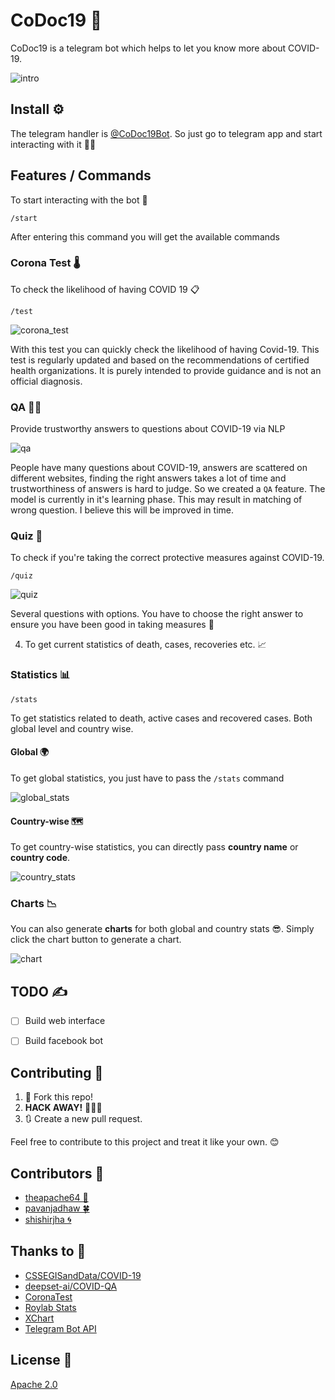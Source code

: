 # CoDoc19 🤖

CoDoc19 is a telegram bot which helps to let you know more about COVID-19. 

![intro](https://raw.githubusercontent.com/teamxenox/CoDoc19/master/screenshots/intro.jpg)

## Install ⚙️

The telegram handler is [@CoDoc19Bot](https://t.me/CoDoc19Bot). So just go to telegram app and start interacting with it :man_technologist:

## Features / Commands

To start interacting with the bot 🔰
```
/start
```
After entering this command you will get the available commands

### Corona Test 🌡

To check the likelihood of having COVID 19 📋

```
/test
```

![corona_test](https://raw.githubusercontent.com/teamxenox/CoDoc19/master/screenshots/test.jpg)

With this test you can quickly check the likelihood of having Covid-19. This test is regularly updated and based on the recommendations of certified health organizations. It is purely intended to provide guidance and is not an official diagnosis.

### QA 👨‍⚕️

Provide trustworthy answers to questions about COVID-19 via NLP

![qa](https://raw.githubusercontent.com/teamxenox/CoDoc19/master/screenshots/qa.jpg)

People have many questions about COVID-19, answers are scattered on different websites,
finding the right answers takes a lot of time and trustworthiness of answers is hard to judge. So we created a `QA` feature.
The model is currently in it's learning phase. This may result in matching of wrong question. 
I believe this will be improved in time.


### Quiz 🦉

To check if you're taking the correct protective measures against COVID-19.

```
/quiz
```

![quiz](https://raw.githubusercontent.com/teamxenox/CoDoc19/master/screenshots/quiz.jpg)

Several questions with options. You have to choose the right answer to ensure you have been good in taking measures :fist_left:

4. To get current statistics of death, cases, recoveries etc. :chart_with_upwards_trend:

### Statistics 📊

```
/stats
```

To get statistics related to death, active cases and recovered cases. Both global level and country wise.

#### Global 🌍

To get global statistics, you just have to pass the `/stats` command

![global_stats](https://raw.githubusercontent.com/teamxenox/CoDoc19/master/screenshots/stats.jpg)

#### Country-wise 🗺
To get country-wise statistics, you can directly pass **country name** or **country code**.

![country_stats](https://raw.githubusercontent.com/teamxenox/CoDoc19/master/screenshots/stats_countries.jpg)

### Charts 📉

You can also generate **charts** for both global and country stats 😎. 
Simply click the chart button to generate a chart.

![chart](https://raw.githubusercontent.com/teamxenox/CoDoc19/master/screenshots/charts.jpg)

## TODO ✍️

- [ ] Build web interface 
- [ ] Build facebook bot


## Contributing 🤝

1. 🍴 Fork this repo!
2. **HACK AWAY!** 🔨🔨🔨
3. 🔃 Create a new pull request.

Feel free to contribute to this project and treat it like your own. 😊

## Contributors 🕺

- [theapache64 🚁](https://github.com/theapache64)
- [pavanjadhaw 🍀](https://github.com/pavanjadhaw)
- [shishirjha :cyclone:](https://github.com/shishirjha)

## Thanks to 🤗

- [CSSEGISandData/COVID-19](https://github.com/CSSEGISandData/COVID-19)
- [deepset-ai/COVID-QA](https://github.com/deepset-ai/COVID-QA)
- [CoronaTest](https://coronatest.live)
- [Roylab Stats](https://www.youtube.com/watch?v=qgylp3Td1Bw)
- [XChart](https://knowm.org/open-source/xchart/)
- [Telegram Bot API](https://core.telegram.org/bots/api)


## License 📄

[Apache 2.0](https://github.com/teamxenox/codoc19/blob/master/LICENSE)
